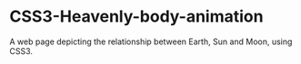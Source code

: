 # CSS3-Heavenly-body-animation
A web page depicting  the relationship between Earth, Sun and Moon, using CSS3.
